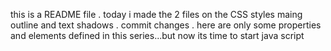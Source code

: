 this is a README file .
today i made the 2 files on the CSS styles maing outline and text shadows .
commit changes .
here are only some properties and elements defined in this series...but now its time to start java script
